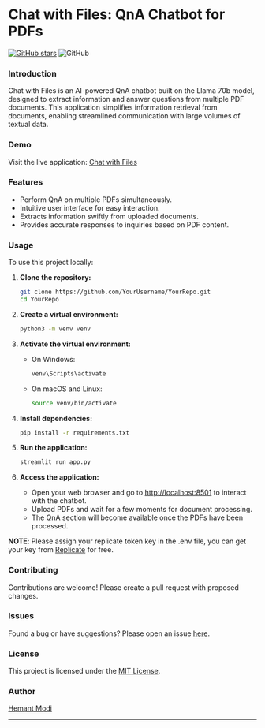 # Chat with Files: QnA Chatbot for PDFs

[![GitHub stars](https://img.shields.io/github/stars/HemantModi11/ChatwithDocs)](https://github.com/HemantModi11/ChatwithDocs/stargazers)
![GitHub](https://img.shields.io/github/license/HemantModi11/ChatwithDocs)

### Introduction
Chat with Files is an AI-powered QnA chatbot built on the Llama 70b model, designed to extract information and answer questions from multiple PDF documents. This application simplifies information retrieval from documents, enabling streamlined communication with large volumes of textual data.

### Demo
Visit the live application: [Chat with Files](https://chatwithfiles.streamlit.app/)

### Features
- Perform QnA on multiple PDFs simultaneously.
- Intuitive user interface for easy interaction.
- Extracts information swiftly from uploaded documents.
- Provides accurate responses to inquiries based on PDF content.

### Usage
To use this project locally:

1. **Clone the repository:**
    ```bash
    git clone https://github.com/YourUsername/YourRepo.git
    cd YourRepo
    ```

2. **Create a virtual environment:**
    ```bash
    python3 -m venv venv
    ```

3. **Activate the virtual environment:**
    - On Windows:
      ```bash
      venv\Scripts\activate
      ```
    - On macOS and Linux:
      ```bash
      source venv/bin/activate
      ```

4. **Install dependencies:**
    ```bash
    pip install -r requirements.txt
    ```

5. **Run the application:**
    ```bash
    streamlit run app.py
    ```

6. **Access the application:**
    - Open your web browser and go to [http://localhost:8501](http://localhost:8501) to interact with the chatbot.
    - Upload PDFs and wait for a few moments for document processing.
    - The QnA section will become available once the PDFs have been processed.

**NOTE**: Please assign your replicate token key in the .env file, you can get your key from [Replicate](https://replicate.com/) for free.

### Contributing
Contributions are welcome! Please create a pull request with proposed changes.

### Issues
Found a bug or have suggestions? Please open an issue [here](https://github.com/HemantModi11/ChatwithDocs/issues).

### License
This project is licensed under the [MIT License](LICENSE).

### Author
[Hemant Modi](https://github.com/HemantModi11)

---
